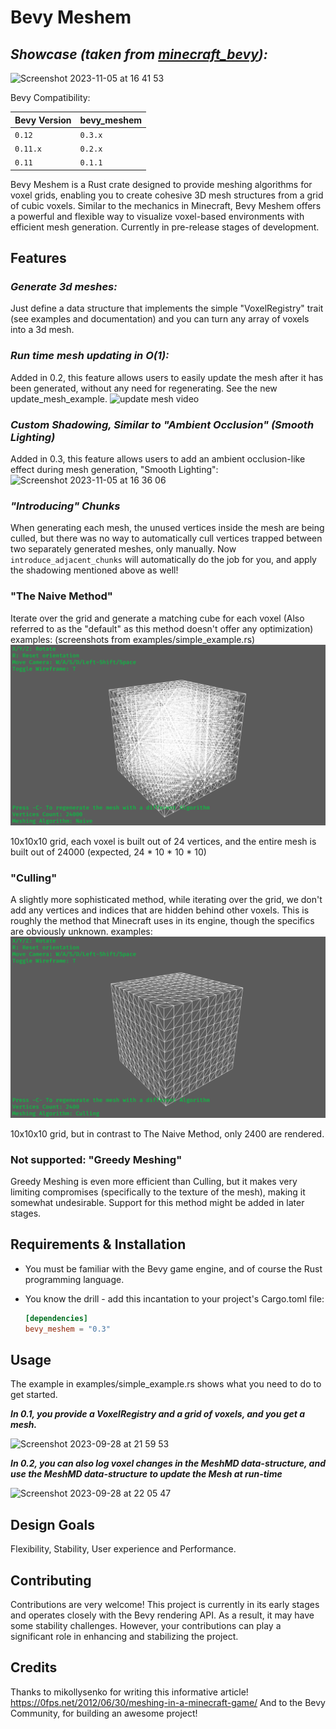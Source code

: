 # Bevy Meshem

## ***Showcase (taken from [minecraft_bevy](https://github.com/Adamkob12/minecraft_bevy)):***

![Screenshot 2023-11-05 at 16 41 53](https://github.com/Adamkob12/bevy_meshem/assets/46227443/58afd45b-ea66-4b77-a3b1-d00627bd27a5)

Bevy Compatibility:

| Bevy Version |  bevy_meshem         |
|--------------|----------------------|
| `0.12`       | `0.3.x`              |
| `0.11.x`     | `0.2.x`              |
| `0.11`       | `0.1.1`              |

Bevy Meshem is a Rust crate designed to provide meshing algorithms for voxel grids, enabling you to create cohesive 3D mesh structures from a grid of cubic voxels.
Similar to the mechanics in Minecraft, Bevy Meshem offers a powerful and flexible way to visualize voxel-based environments with efficient mesh generation.
Currently in pre-release stages of development.

## Features

### ***Generate 3d meshes:***

Just define a data structure that implements the simple "VoxelRegistry" trait (see examples and documentation) and you can turn any array of voxels into a 3d mesh.

### ***Run time mesh updating in O(1):***

Added in 0.2, this feature allows users to easily update the mesh after it has been generated, without any need for regenerating. See the new update_mesh_example.
![update mesh video](assets/Screenshots/video1.gif)

### ***Custom Shadowing, Similar to "Ambient Occlusion" (Smooth Lighting)***

Added in 0.3, this feature allows users to add an ambient occlusion-like effect during mesh generation, "Smooth Lighting":
![Screenshot 2023-11-05 at 16 36 06](https://github.com/Adamkob12/bevy_meshem/assets/46227443/6bc24f3e-d223-4cab-8128-33a3fb9f1bd8)

### ***"Introducing" Chunks***

When generating each mesh, the unused vertices inside the mesh are being culled, but there was no way to automatically cull vertices trapped between two separately generated meshes, only manually.
Now `introduce_adjacent_chunks` will automatically do the job for you, and apply the shadowing mentioned above as well!

### "The Naive Method"

Iterate over the grid and generate a matching cube for each voxel (Also referred to as the "default" as this method doesn't offer any optimization) examples: (screenshots from examples/simple_example.rs)
![Naive method screenshot](assets/Screenshots/ScreenshotS.png)

10x10x10 grid, each voxel is built out of 24 vertices, and the entire mesh is built out of 24000 (expected, 24 * 10 * 10 * 10)

### "Culling"

A slightly more sophisticated method, while iterating over the grid, we don't add any vertices and indices that are hidden behind other voxels. This is roughly the method that Minecraft uses in its
engine, though the specifics are obviously unknown. examples:
![Culling method screenshot](assets/Screenshots/ScreenshotC.png)

10x10x10 grid, but in contrast to The Naive Method, only 2400 are rendered.

### Not supported: "Greedy Meshing"

Greedy Meshing is even more efficient than Culling, but it makes very limiting compromises (specifically to the texture of the mesh), making it somewhat undesirable. Support for this method might be added in later stages.

## Requirements & Installation

- You must be familiar with the Bevy game engine, and of course the Rust programming language.
- You know the drill - add this incantation to your project's Cargo.toml file:

  ```toml
  [dependencies]
  bevy_meshem = "0.3"
  ```

## Usage

The example in examples/simple_example.rs shows what you need to do to get started.

***In 0.1, you provide a VoxelRegistry and a grid of voxels, and you get a mesh.***

<img width="609" alt="Screenshot 2023-09-28 at 21 59 53" src="https://github.com/Adamkob12/bevy_meshem/assets/46227443/4f74b341-6de2-45db-ad0a-b3352f98dc7a">

***In 0.2, you can also log voxel changes in the MeshMD data-structure, and use the MeshMD data-structure to update the Mesh at run-time***

<img width="615" alt="Screenshot 2023-09-28 at 22 05 47" src="https://github.com/Adamkob12/bevy_meshem/assets/46227443/bc8459ad-d6ea-4eef-8677-c2b7688db1e9">

## Design Goals

Flexibility, Stability, User experience and Performance.

## Contributing

Contributions are very welcome! This project is currently in its early stages and operates closely with the Bevy rendering API.
As a result, it may have some stability challenges. However, your contributions can play a significant role in enhancing and stabilizing the project.

## Credits

Thanks to mikollysenko for writing this informative article!
<https://0fps.net/2012/06/30/meshing-in-a-minecraft-game/>
And to the Bevy Community, for building an awesome project!
